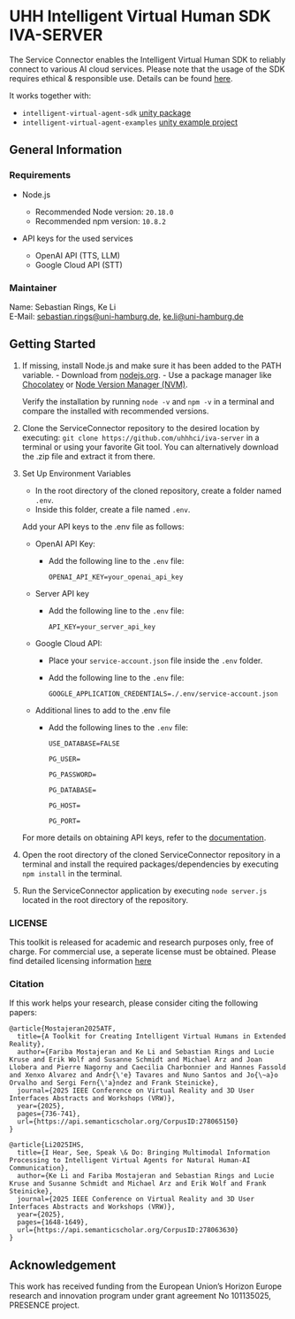 # UHH Intelligent Virtual Human SDK IVA-SERVER
The Service Connector enables the Intelligent Virtual Human SDK to reliably connect to various AI cloud services. Please note that the usage of the SDK requires ethical & responsible use. Details can be found [here](./LICENSE.md).

It works together with:
-  ``intelligent-virtual-agent-sdk`` [unity package](https://github.com/uhhhci/intelligent-virtual-agent-sdk) 
- ``intelligent-virtual-agent-examples`` [unity example project](https://github.com/uhhhci/intelligent-virtual-agent-sdk-examples)

## General Information

### Requirements
- Node.js
  - Recommended Node version: `20.18.0`
  - Recommended npm version: `10.8.2`

- API keys for the used services
    - OpenAI API (TTS, LLM)
    - Google Cloud API (STT)

### Maintainer
Name: Sebastian Rings, Ke Li <br>
E-Mail: sebastian.rings@uni-hamburg.de, ke.li@uni-hamburg.de

## Getting Started
1. If missing, install Node.js and make sure it has been added to the PATH variable.
        - Download from [nodejs.org](https://nodejs.org/en/download/).
        - Use a package manager like [Chocolatey](https://chocolatey.org/) or [Node Version Manager (NVM)](https://github.com/coreybutler/nvm-windows#installation--upgrades).

    Verify the installation by running `node -v` and `npm -v` in a terminal and compare the installed with recommended versions.

3. Clone the ServiceConnector repository to the desired location by executing: `git clone https://github.com/uhhhci/iva-server` in a terminal or using your favorite Git tool. You can alternatively download the .zip file and extract it from there.

4. Set Up Environment Variables
    - In the root directory of the cloned repository, create a folder named `.env`.
    - Inside this folder, create a file named `.env`.

    Add your API keys to the .env file as follows:
    - OpenAI API Key:
        - Add the following line to the `.env` file:

            `OPENAI_API_KEY=your_openai_api_key`

    - Server API key
        - Add the following line to the `.env` file:

            `API_KEY=your_server_api_key`

    - Google Cloud API:
        - Place your `service-account.json` file inside the `.env` folder.
        - Add the following line to the `.env` file:

            `GOOGLE_APPLICATION_CREDENTIALS=./.env/service-account.json`

    - Additional lines to add to the .env file
        - Add the following lines to the `.env` file:

            `USE_DATABASE=FALSE`

            `PG_USER=`

            `PG_PASSWORD=`

            `PG_DATABASE=`

            `PG_HOST=`
            
            `PG_PORT=`

            
    For more details on obtaining API keys, refer to the [documentation](https://git.informatik.uni-hamburg.de/presence/WP4/intelligent-virtual-humans-sdk/documentation#getting-api-keys-for-cloud-services).

6. Open the root directory of the cloned ServiceConnector repository in a terminal and install the required packages/dependencies by executing `npm install` in the terminal.

7. Run the ServiceConnector application by executing `node server.js` located in the root directory of the repository.


### LICENSE 
This toolkit is released for academic and research purposes only, free of charge. For commercial use, a seperate license must be obtained.  Please find detailed licensing information [here](./LICENSE.md)

### Citation
If this work helps your research, please consider citing the following papers:

```
@article{Mostajeran2025ATF,
  title={A Toolkit for Creating Intelligent Virtual Humans in Extended Reality},
  author={Fariba Mostajeran and Ke Li and Sebastian Rings and Lucie Kruse and Erik Wolf and Susanne Schmidt and Michael Arz and Joan Llobera and Pierre Nagorny and Caecilia Charbonnier and Hannes Fassold and Xenxo Alvarez and Andr{\'e} Tavares and Nuno Santos and Jo{\~a}o Orvalho and Sergi Fern{\'a}ndez and Frank Steinicke},
  journal={2025 IEEE Conference on Virtual Reality and 3D User Interfaces Abstracts and Workshops (VRW)},
  year={2025},
  pages={736-741},
  url={https://api.semanticscholar.org/CorpusID:278065150}
}

@article{Li2025IHS,
  title={I Hear, See, Speak \& Do: Bringing Multimodal Information Processing to Intelligent Virtual Agents for Natural Human-AI Communication},
  author={Ke Li and Fariba Mostajeran and Sebastian Rings and Lucie Kruse and Susanne Schmidt and Michael Arz and Erik Wolf and Frank Steinicke},
  journal={2025 IEEE Conference on Virtual Reality and 3D User Interfaces Abstracts and Workshops (VRW)},
  year={2025},
  pages={1648-1649},
  url={https://api.semanticscholar.org/CorpusID:278063630}
}
```



## Acknowledgement 

This work has received funding from the European Union’s Horizon Europe research and innovation program under grant agreement No 101135025, PRESENCE project. 